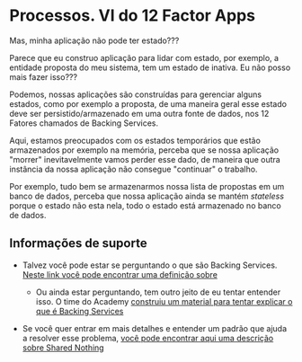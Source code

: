 # Processos. VI do 12 Factor Apps

Mas, minha aplicação não pode ter estado??? 

Parece que eu construo aplicação para lidar com estado, por exemplo, a 
entidade proposta do meu sistema, tem um estado de inativa. Eu não posso mais fazer isso???

Podemos, nossas aplicações são construídas para gerenciar alguns estados, como por exemplo
a proposta, de uma maneira geral esse estado deve ser persistido/armazenado em uma outra 
fonte de dados, nos 12 Fatores chamados de Backing Services.

Aqui, estamos preocupados com os estados temporários que estão armazenados por exemplo
na memória, perceba que se nossa aplicação "morrer" inevitavelmente vamos perder esse dado,
de maneira que outra instância da nossa aplicação não consegue "continuar" o trabalho.  
  
Por exemplo, tudo bem se armazenarmos nossa lista de propostas em um banco de dados,
perceba que nossa aplicação ainda se mantém _stateless_ porque o estado não esta nela,
todo o estado está armazenado no banco de dados.

## Informações de suporte

* Talvez você pode estar se perguntando o que são Backing Services. [Neste link você pode encontrar uma definição sobre](https://12factor.net/pt_br/backing-services) 
  * Ou ainda estar perguntando, tem outro jeito de eu tentar entender isso. O time do Academy [construiu um material para tentar explicar o que é Backing Services](../informacao_procedural/twelve-factor-backing-services.md)

* Se você quer entrar em mais detalhes e entender um padrão que ajuda a resolver esse problema, [você pode encontrar aqui uma descrição sobre Shared Nothing](https://en.wikipedia.org/wiki/Shared-nothing_architecture)


